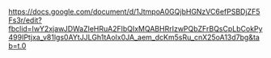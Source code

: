 https://docs.google.com/document/d/1JtmpoA0GQjbHGNzVC6efPSBDjZF5Fs3r/edit?fbclid=IwY2xjawJDWaZleHRuA2FlbQIxMQABHRrIzwPQbZFrBQsCpLbCokPy499IPtjxa_v81lgs0AYtJJLGh1tAoIx0JA_aem_dcKm5sRu_cnX25oA13d7bg&tab=t.0